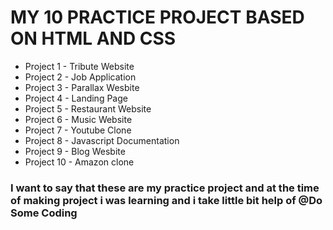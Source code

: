 <h1 align="left">MY 10 PRACTICE PROJECT BASED ON HTML AND CSS </h1>
<ul align="left" >
  <li>Project 1 - Tribute Website</li>
  <li>Project 2 - Job Application</li>
  <li>Project 3 - Parallax Wesbite</li>
  <li>Project 4 - Landing Page</li>
  <li>Project 5 - Restaurant Website</li>
  <li>Project 6 - Music Website</li>
  <li>Project 7 - Youtube Clone</li>
  <li>Project 8 - Javascript Documentation</li>
  <li>Project 9 - Blog Wesbite</li>
  <li>Project 10 - Amazon clone</li>
</ul>


### I want to say that these are my practice project and at the time of making project i was learning and i take little bit help of @Do Some Coding 
